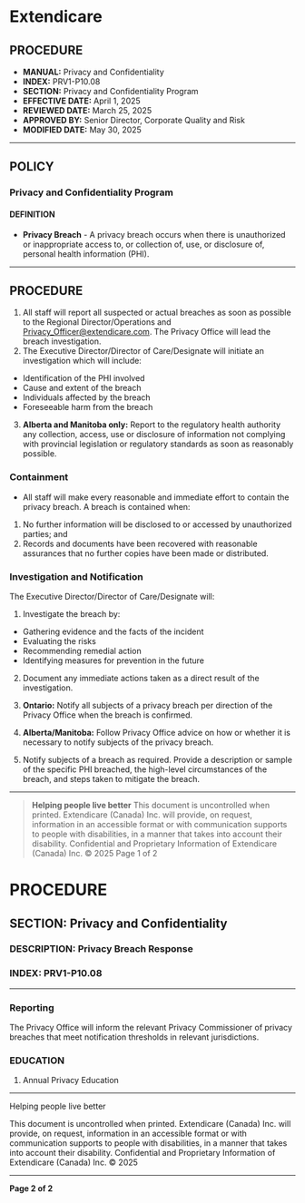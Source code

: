 # Extendicare

## PROCEDURE

- **MANUAL:** Privacy and Confidentiality
- **INDEX:** PRV1-P10.08
- **SECTION:** Privacy and Confidentiality Program
- **EFFECTIVE DATE:** April 1, 2025
- **REVIEWED DATE:** March 25, 2025
- **APPROVED BY:** Senior Director, Corporate Quality and Risk
- **MODIFIED DATE:** May 30, 2025

----

## POLICY

### Privacy and Confidentiality Program

#### DEFINITION

- **Privacy Breach** - A privacy breach occurs when there is unauthorized or inappropriate access to, or collection of, use, or disclosure of, personal health information (PHI).

----

## PROCEDURE

1. All staff will report all suspected or actual breaches as soon as possible to the Regional Director/Operations and Privacy_Officer@extendicare.com. The Privacy Office will lead the breach investigation.
2. The Executive Director/Director of Care/Designate will initiate an investigation which will include:
- Identification of the PHI involved
- Cause and extent of the breach
- Individuals affected by the breach
- Foreseeable harm from the breach

3. **Alberta and Manitoba only:** Report to the regulatory health authority any collection, access, use or disclosure of information not complying with provincial legislation or regulatory standards as soon as reasonably possible.

### Containment

- All staff will make every reasonable and immediate effort to contain the privacy breach. A breach is contained when:
1. No further information will be disclosed to or accessed by unauthorized parties; and
2. Records and documents have been recovered with reasonable assurances that no further copies have been made or distributed.

### Investigation and Notification

The Executive Director/Director of Care/Designate will:

1. Investigate the breach by:
- Gathering evidence and the facts of the incident
- Evaluating the risks
- Recommending remedial action
- Identifying measures for prevention in the future

2. Document any immediate actions taken as a direct result of the investigation.

3. **Ontario:** Notify all subjects of a privacy breach per direction of the Privacy Office when the breach is confirmed.

4. **Alberta/Manitoba:** Follow Privacy Office advice on how or whether it is necessary to notify subjects of the privacy breach.

5. Notify subjects of a breach as required. Provide a description or sample of the specific PHI breached, the high-level circumstances of the breach, and steps taken to mitigate the breach.

----

> **Helping people live better**
> This document is uncontrolled when printed.
> Extendicare (Canada) Inc. will provide, on request, information in an accessible format or with communication supports to people with disabilities, in a manner that takes into account their disability. Confidential and Proprietary Information of Extendicare (Canada) Inc. © 2025
> Page 1 of 2

# PROCEDURE

## SECTION: Privacy and Confidentiality
### DESCRIPTION: Privacy Breach Response
### INDEX: PRV1-P10.08

----

### Reporting
The Privacy Office will inform the relevant Privacy Commissioner of privacy breaches that meet notification thresholds in relevant jurisdictions.

### EDUCATION
1. Annual Privacy Education

----

Helping people live better

This document is uncontrolled when printed. Extendicare (Canada) Inc. will provide, on request, information in an accessible format or with communication supports to people with disabilities, in a manner that takes into account their disability. Confidential and Proprietary Information of Extendicare (Canada) Inc. © 2025

----

**Page 2 of 2**